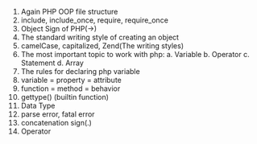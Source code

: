1. Again PHP OOP file structure
2. include, include_once, require, require_once
3. Object Sign of PHP(->)
4. The standard writing style of creating an object
5. camelCase, capitalized, Zend(The writing styles)
6. The most important topic to work with php: 
    a. Variable b. Operator c. Statement d. Array
7. The rules for declaring php variable 
8. variable = property = attribute
9. function = method = behavior
10. gettype() (builtin function)
11. Data Type
12. parse error, fatal error
13. concatenation sign(.)
14. Operator


